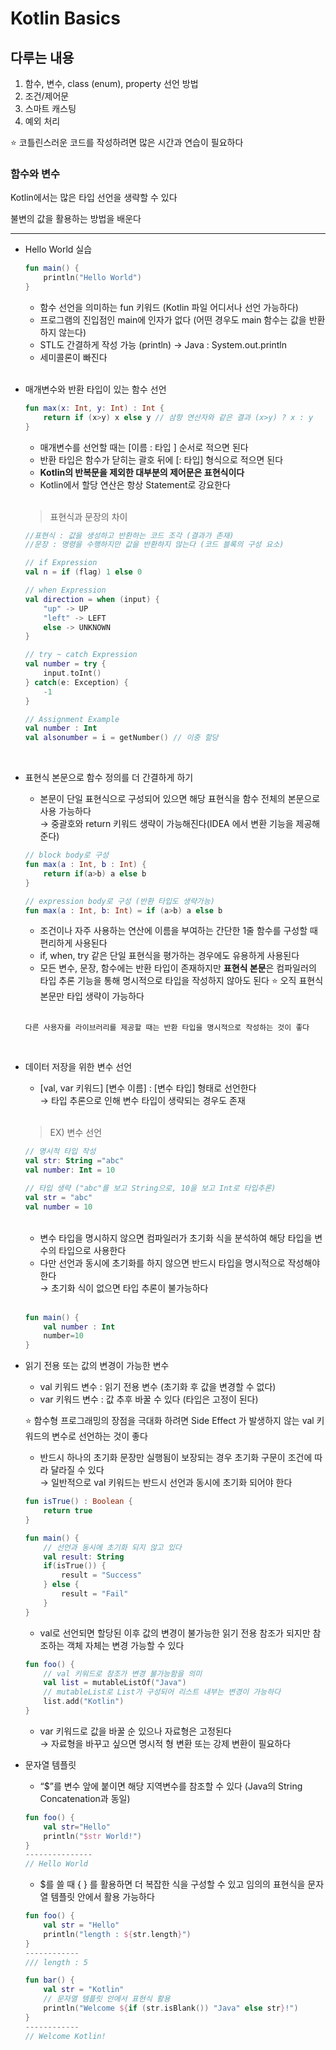 # Kotlin Basics

## 다루는 내용

1. 함수, 변수, class (enum), property 선언 방법
2. 조건/제어문
3. 스마트 캐스팅
4. 예외 처리

⭐ 코틀린스러운 코드를 작성하려면 많은 시간과 연습이 필요하다

### 함수와 변수

Kotlin에서는 많은 타입 선언을 생략할 수 있다

불변의 값을 활용하는 방법을 배운다

---

- Hello World 실습
    
    ```kotlin
    fun main() {
    	println("Hello World")
    }
    ```
    
    - 함수 선언을 의미하는 fun 키워드 (Kotlin 파일 어디서나 선언 가능하다)
    - 프로그램의 진입점인 main에 인자가 없다 (어떤 경우도 main 함수는 값을 반환하지 않는다)
    - STL도 간결하게 작성 가능 (println) → Java : System.out.println
    - 세미콜론이 빠진다<br></br>

- 매개변수와 반환 타입이 있는 함수 선언
    
    ```kotlin
    fun max(x: Int, y: Int) : Int {
    	return if (x>y) x else y // 삼항 연산자와 같은 결과 (x>y) ? x : y
    }
    ```
    
    - 매개변수를 선언할 때는 [이름 : 타입 ] 순서로 적으면 된다
    - 반환 타입은 함수가 닫히는 괄호 뒤에 [: 타입] 형식으로 적으면 된다
    - **Kotlin의 반복문을 제외한 대부분의 제어문은 표현식이다**
    - Kotlin에서 할당 연산은 항상 Statement로 강요한다<br></br>
    
    > 표현식과 문장의 차이
    > 
    
    ```kotlin
    //표현식 : 값을 생성하고 반환하는 코드 조각 (결과가 존재)
    //문장 : 명령을 수행하지만 값을 반환하지 않는다 (코드 블록의 구성 요소)
    
    // if Expression
    val n = if (flag) 1 else 0
    
    // when Expression
    val direction = when (input) {
    	"up" -> UP
    	"left" -> LEFT
    	else -> UNKNOWN
    }
    
    // try ~ catch Expression
    val number = try {
    	input.toInt()
    } catch(e: Exception) {
    	-1
    }
    
    // Assignment Example
    val number : Int
    val alsonumber = i = getNumber() // 이중 할당
    
    ```
    </br>
- 표현식 본문으로 함수 정의를 더 간결하게 하기
    - 본문이 단일 표현식으로 구성되어 있으면 해당 표현식을 함수 전체의 본문으로 사용 가능하다<br>
    → 중괄호와 return 키워드 생략이 가능해진다(IDEA 에서 변환 기능을 제공해준다)

    
    ```kotlin
    // block body로 구성
    fun max(a : Int, b : Int) {
    	return if(a>b) a else b
    }
    
    // expression body로 구성 (반환 타입도 생략가능)
    fun max(a : Int, b: Int) = if (a>b) a else b
    ```
  
    - 조건이나 자주 사용하는 연산에 이름을 부여하는 간단한 1줄 함수를 구성할 때 편리하게 사용된다
    - if, when, try 같은 단일 표현식을 평가하는 경우에도 유용하게 사용된다
    - 모든 변수, 문장, 함수에는 반환 타입이 존재하지만 **표현식 본문**은 컴파일러의 타입 추론 기능을 통해 명시적으로 타입을 작성하지 않아도 된다
    ⭐ 오직 표현식 본문만 타입 생략이 가능하다<br></br>
    
    ```
    다른 사용자를 라이브러리를 제공할 때는 반환 타입을 명시적으로 작성하는 것이 좋다
    ```
    </br>

- 데이터 저장을 위한 변수 선언
    - [val, var 키워드]  [변수 이름] : [변수 타입] 형태로 선언한다<br>
    → 타입 추론으로 인해 변수 타입이 생략되는 경우도 존재<br></br>
    
    > EX) 변수 선언
    > 
    
    ```kotlin
    // 명시적 타입 작성
    val str: String ="abc"
    val number: Int = 10
    
    // 타입 생략 ("abc"를 보고 String으로, 10을 보고 Int로 타입추론)
    val str = "abc"
    val number = 10
    
    ```
    </br>
    
    - 변수 타입을 명시하지 않으면 컴파일러가 초기화 식을 분석하여 해당 타입을 변수의 타입으로 사용한다
    - 다만 선언과 동시에 초기화를 하지 않으면 반드시 타입을 명시적으로 작성해야 한다<br>
    → 초기화 식이 없으면 타입 추론이 불가능하다<br></br>
    
    ```kotlin
    fun main() {
    	val number : Int
    	number=10
    }
    ```
    
- 읽기 전용 또는 값의 변경이 가능한 변수
    - val 키워드 변수 : 읽기 전용 변수 (초기화 후 값을 변경할 수 없다)
    - var 키워드 변수 : 값 추후 바꿀 수 있다 (타입은 고정이 된다)
    
    ⭐ 함수형 프로그래밍의 장점을 극대화 하려면 Side Effect 가 발생하지 않는 val 키워드의 변수로 선언하는 것이 좋다
    
    - 반드시 하나의 초기화 문장만 실행됨이 보장되는 경우 초기화 구문이 조건에 따라 달라질 수 있다<br>
    → 일반적으로 val 키워드는 반드시 선언과 동시에 초기화 되어야 한다
    
    ```kotlin
    fun isTrue() : Boolean {
    	return true
    }
    
    fun main() {
    	// 선언과 동시에 초기화 되지 않고 있다
    	val result: String
    	if(isTrue()) {
    		result = "Success"
    	} else {
    		result = "Fail"
    	}
    }
    ```
    
    - val로 선언되면 할당된 이후 값의 변경이 불가능한 읽기 전용 참조가 되지만 참조하는 객체 자체는 변경 가능할 수 있다
    
    ```kotlin
    fun foo() {
    	// val 키워드로 참조가 변경 불가능함을 의미
    	val list = mutableListOf("Java")
    	// mutableList로 List가 구성되어 리스트 내부는 변경이 가능하다
    	list.add("Kotlin")
    }
    ```
    
    - var 키워드로 값을 바꿀 순 있으나 자료형은 고정된다<br>
    → 자료형을 바꾸고 싶으면 명시적 형 변환 또는 강제 변환이 필요하다

- 문자열 템플릿
    - “$”를 변수 앞에 붙이면 해당 지역변수를 참조할 수 있다 (Java의 String Concatenation과 동일)
    
    ```kotlin
    fun foo() {
    	val str="Hello"
    	println("$str World!")
    }
    ---------------
    // Hello World
    ```
    
    - $를 쓸 때  { } 를 활용하면 더 복잡한 식을 구성할 수 있고 임의의 표현식을 문자열 템플릿 안에서 활용 가능하다
    
    ```kotlin
    fun foo() {
    	val str = "Hello"
    	println("length : ${str.length}")
    }
    ------------
    /// length : 5
    
    fun bar() {
    	val str = "Kotlin"
    	// 문자열 템플릿 안에서 표현식 활용
    	println("Welcome ${if (str.isBlank()) "Java" else str}!")
    }
    ------------
    // Welcome Kotlin!
    ```
